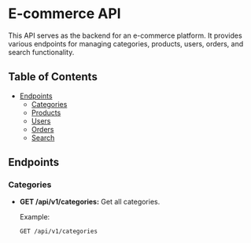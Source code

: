 # E-commerce API

This API serves as the backend for an e-commerce platform. It provides various endpoints for managing categories, products, users, orders, and search functionality.

## Table of Contents

- [Endpoints](#endpoints)
  - [Categories](#categories)
  - [Products](#products)
  - [Users](#users)
  - [Orders](#orders)
  - [Search](#search)

## Endpoints

### Categories

- **GET /api/v1/categories:** Get all categories.

  Example:
  ```http
  GET /api/v1/categories
